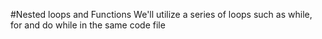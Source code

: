 #Nested loops and Functions
We'll utilize a series of loops such as while, for and do while in the same code file
